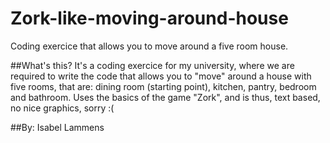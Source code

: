# Zork-like-moving-around-house
Coding exercice that allows you to move around a five room house.

##What's this?
It's a coding exercice for my university, where we are required to write the code that 
allows you to "move" around a house with five rooms, that are: dining room (starting point),
kitchen, pantry, bedroom and bathroom.
Uses the basics of the game "Zork", and is thus, text based, no nice graphics, sorry :(

##By: Isabel Lammens
